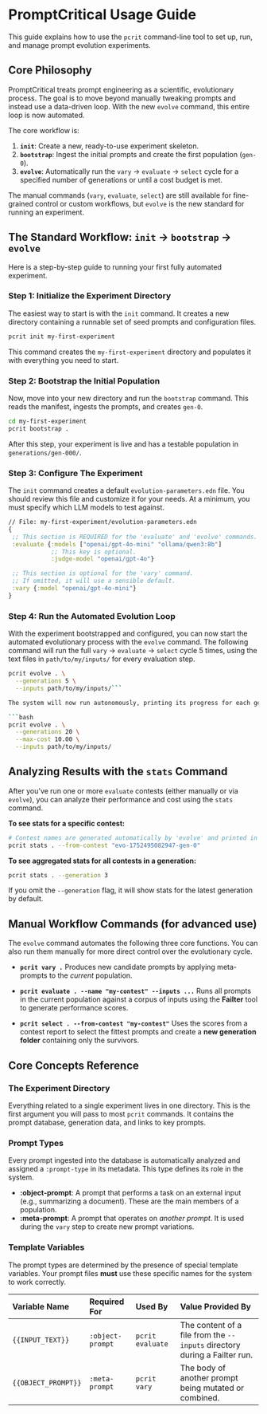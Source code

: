 # PromptCritical Usage Guide

This guide explains how to use the `pcrit` command-line tool to set up, run, and manage prompt evolution experiments.

## Core Philosophy

PromptCritical treats prompt engineering as a scientific, evolutionary process. The goal is to move beyond manually tweaking prompts and instead use a data-driven loop. With the new `evolve` command, this entire loop is now automated.

The core workflow is:
1.  **`init`**: Create a new, ready-to-use experiment skeleton.
2.  **`bootstrap`**: Ingest the initial prompts and create the first population (`gen-0`).
3.  **`evolve`**: Automatically run the `vary` → `evaluate` → `select` cycle for a specified number of generations or until a cost budget is met.

The manual commands (`vary`, `evaluate`, `select`) are still available for fine-grained control or custom workflows, but `evolve` is the new standard for running an experiment.

## The Standard Workflow: `init` → `bootstrap` → `evolve`

Here is a step-by-step guide to running your first fully automated experiment.

### Step 1: Initialize the Experiment Directory

The easiest way to start is with the `init` command. It creates a new directory containing a runnable set of seed prompts and configuration files.

```bash
pcrit init my-first-experiment
```

This command creates the `my-first-experiment` directory and populates it with everything you need to start.

### Step 2: Bootstrap the Initial Population

Now, move into your new directory and run the `bootstrap` command. This reads the manifest, ingests the prompts, and creates `gen-0`.

```bash
cd my-first-experiment
pcrit bootstrap .
```
After this step, your experiment is live and has a testable population in `generations/gen-000/`.

### Step 3: Configure The Experiment

The `init` command creates a default `evolution-parameters.edn` file. You should review this file and customize it for your needs. At a minimum, you must specify which LLM models to test against.

```clojure
// File: my-first-experiment/evolution-parameters.edn
{
 ;; This section is REQUIRED for the 'evaluate' and 'evolve' commands.
 :evaluate {:models ["openai/gpt-4o-mini" "ollama/qwen3:8b"]
            ;; This key is optional.
            :judge-model "openai/gpt-4o"}

 ;; This section is optional for the 'vary' command.
 ;; If omitted, it will use a sensible default.
 :vary {:model "openai/gpt-4o-mini"}
}
```

### Step 4: Run the Automated Evolution Loop

With the experiment bootstrapped and configured, you can now start the automated evolutionary process with the `evolve` command. The following command will run the full `vary` → `evaluate` → `select` cycle 5 times, using the text files in `path/to/my/inputs/` for every evaluation step.

```bash
pcrit evolve . \
  --generations 5 \
  --inputs path/to/my/inputs/```

The system will now run autonomously, printing its progress for each generation. You can also set a cost limit to prevent runaway spending:

```bash
pcrit evolve . \
  --generations 20 \
  --max-cost 10.00 \
  --inputs path/to/my/inputs/
```

## Analyzing Results with the `stats` Command

After you've run one or more `evaluate` contests (either manually or via `evolve`), you can analyze their performance and cost using the `stats` command.

**To see stats for a specific contest:**
```bash
# Contest names are generated automatically by 'evolve' and printed in the log
pcrit stats . --from-contest "evo-1752495082947-gen-0"
```

**To see aggregated stats for all contests in a generation:**
```bash
pcrit stats . --generation 3
```
If you omit the `--generation` flag, it will show stats for the latest generation by default.

## Manual Workflow Commands (for advanced use)

The `evolve` command automates the following three core functions. You can also run them manually for more direct control over the evolutionary cycle.

*   **`pcrit vary .`**
    Produces new candidate prompts by applying meta-prompts to the *current* population.

*   **`pcrit evaluate . --name "my-contest" --inputs ...`**
    Runs all prompts in the current population against a corpus of inputs using the **Failter** tool to generate performance scores.

*   **`pcrit select . --from-contest "my-contest"`**
    Uses the scores from a contest report to select the fittest prompts and create a **new generation folder** containing only the survivors.

## Core Concepts Reference

### The Experiment Directory

Everything related to a single experiment lives in one directory. This is the first argument you will pass to most `pcrit` commands. It contains the prompt database, generation data, and links to key prompts.

### Prompt Types

Every prompt ingested into the database is automatically analyzed and assigned a `:prompt-type` in its metadata. This type defines its role in the system.

*   **:object-prompt**: A prompt that performs a task on an external input (e.g., summarizing a document). These are the main members of a population.
*   **:meta-prompt**: A prompt that operates on *another prompt*. It is used during the `vary` step to create new prompt variations.

### Template Variables

The prompt types are determined by the presence of special template variables. Your prompt files **must** use these specific names for the system to work correctly.

| Variable Name     | Required For     | Used By          | Value Provided By                                                  |
| :---------------- | :--------------- | :--------------- | :----------------------------------------------------------------- |
| `{{INPUT_TEXT}}`  | `:object-prompt` | `pcrit evaluate` | The content of a file from the `--inputs` directory during a Failter run. |
| `{{OBJECT_PROMPT}}` | `:meta-prompt`   | `pcrit vary`     | The body of another prompt being mutated or combined.              |
